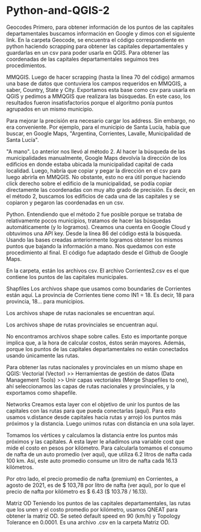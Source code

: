 # Python-and-QGIS-2
Geocodes
Primero, para obtener información de los puntos de las capitales departamentales buscamos información en Google y dimos con el siguiente link. En la carpeta Geocode, se encuentra el código correspondiente en python haciendo scrapping para obtener las capitales departamentales y guardarlas en un csv para poder usarla en QGIS. Para obtener las coordenadas de las capitales departamentales seguimos tres procedimientos.

MMQGIS.
Luego de hacer scrapping (hasta la línea 70 del código) armamos una base de datos que contuviera los campos requeridos en MMQGIS, a saber, Country, State y City. Exportamos esta base como csv para usarla en QGIS y pedimos a MMQGIS que realizara las búsquedas. En este caso, los resultados fueron insatisfactorios porque el algoritmo ponía puntos agrupados en un mismo municipio.

Para mejorar la precisión era necesario cargar los address. Sin embargo, no era conveniente. Por ejemplo, para el municipio de Santa Lucía, había que buscar, en Google Maps, "Argentina, Corrientes, Lavalle, Municipalidad de Santa Lucía".

"A mano".
Lo anterior nos llevó al método 2. Al hacer la búsqueda de las municipalidades manualmente, Google Maps devolvía la dirección de los edificios en donde estaba ubicada la municipalidad capital de cada localidad. Luego, habría que copiar y pegar la dirección en el csv para luego abrirla en MMQGIS. No obstante, esto no era útil porque haciendo click derecho sobre el edificio de la municipalidad, se podía copiar directamente las coordenadas con muy alto grado de precisión. Es decir, en el método 2, buscamos los edificios de cada una de las capitales y se copiaron y pegaron las coordenadas en un csv.

Python.
Entendiendo que el método 2 fue posible porque se trataba de relativamente pocos municipios, tratamos de hacer las búsquedas automáticamente (y lo logramos). Creamos una cuenta en Google Cloud y obtuvimos una API key. Desde la línea 86 del código está la búsqueda. Usando las bases creadas anteriormente logramos obtener los mismos puntos que bajando la información a mano. Nos quedamos con este procedimiento al final. El código fue adaptado desde el Github de Google Maps.

En la carpeta, están los archivos csv. El archivo Corrientes2.csv es el que contiene los puntos de las capitales municipales.

Shapfiles
Los archivos shape que usamos como boundaries de Corrientes están aquí. La provincia de Corrientes tiene como IN1 = 18. Es decir, 18 para provincia, 18... para municipios.

Los archivos shape de rutas nacionales se encuentran aquí.

Los archivos shape de rutas provinciales se encuentran aquí.

No encontramos archivos shape sobre calles. Esto es importante porque implica que, a la hora de calcular costos, éstos serán mayores. Además, porque los puntos de las capitales departamentales no están conectados usando únicamente las rutas.

Para obtener las rutas nacionales y provinciales en un mismo shape en QGIS: Vectorial (Vector) >> Herramientas de gestión de datos (Data Management Tools) >> Unir capas vectoriales (Merge Shapefiles to one), ahí seleccionamos las capas de rutas nacionales y provinciales, y la exportamos como shapefile.

Networks
Creamos esta layer con el objetivo de unir los puntos de las capitales con las rutas para que pueda conectarlas (aquí). Para esto usamos v.distance desde capitales hacia rutas y arrojó los puntos más próximos y la distancia. Luego unimos rutas con distancia en una sola layer.

Tomamos los vértices y calculamos la distancia entre los puntos más próximos y las capitales. A esta layer le añadimos una variable cost que mide el costo en pesos por kilómetro. Para calcularla tomamos el consumo de nafta de un auto promedio (ver aquí), que utiliza 6.2 litros de nafta cada 100 km. Así, este auto promedio consume un litro de nafta cada 16.13 kilómetros.

Por otro lado, el precio promedio de nafta (premium) en Corrientes, a agosto de 2021, es de $ 103,78 por litro de nafta (ver aquí), por lo que el precio de nafta por kilómetro es $ 6.43 ($ 103.78 / 16.13).

Matriz OD
Teniendo los puntos de las capitales departamentales, las rutas que los unen y el costo promedio por kilómetro, usamos QNEAT para obtener la matriz OD. Se seteó default speed en 90 (km/h) y Topology Tolerance en 0.0001. Es una archivo .csv en la carpeta Matriz OD.

